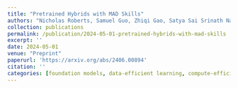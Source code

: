 ```yaml
---
title: "Pretrained Hybrids with MAD Skills"
authors: "Nicholas Roberts, Samuel Guo, Zhiqi Gao, Satya Sai Srinath Namburi, Sonia Cromp, Chengjun Wu, Chengyu Duan, Frederic Sala"
collection: publications
permalink: /publication/2024-05-01-pretrained-hybrids-with-mad-skills
excerpt: ''
date: 2024-05-01
venue: "Preprint"
paperurl: 'https://arxiv.org/abs/2406.00894'
citation: ''
categories: [foundation models, data-efficient learning, compute-efficient learning]
---
```

